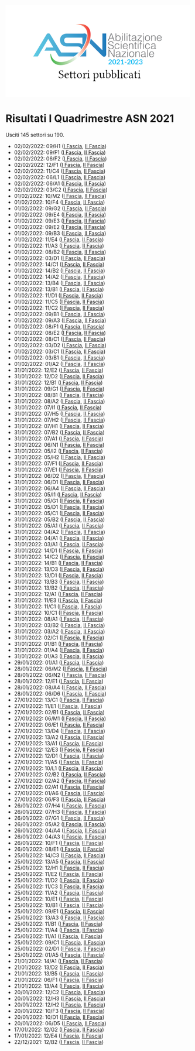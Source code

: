 ![logo](img/logo-2021.png)

# Risultati I Quadrimestre ASN 2021

Usciti 145 settori su 190.

- 02/02/2022: 09/H1 ([I Fascia](https://asn21.cineca.it/pubblico/miur/esito/09%252FH1/1/1), [II Fascia](https://asn21.cineca.it/pubblico/miur/esito/09%252FH1/2/1))
- 02/02/2022: 09/F1 ([I Fascia](https://asn21.cineca.it/pubblico/miur/esito/09%252FF1/1/1), [II Fascia](https://asn21.cineca.it/pubblico/miur/esito/09%252FF1/2/1))
- 02/02/2022: 06/F2 ([I Fascia](https://asn21.cineca.it/pubblico/miur/esito/06%252FF2/1/1), [II Fascia](https://asn21.cineca.it/pubblico/miur/esito/06%252FF2/2/1))
- 02/02/2022: 12/F1 ([I Fascia](https://asn21.cineca.it/pubblico/miur/esito/12%252FF1/1/1), [II Fascia](https://asn21.cineca.it/pubblico/miur/esito/12%252FF1/2/1))
- 02/02/2022: 11/C4 ([I Fascia](https://asn21.cineca.it/pubblico/miur/esito/11%252FC4/1/1), [II Fascia](https://asn21.cineca.it/pubblico/miur/esito/11%252FC4/2/1))
- 02/02/2022: 06/L1 ([I Fascia](https://asn21.cineca.it/pubblico/miur/esito/06%252FL1/1/1), [II Fascia](https://asn21.cineca.it/pubblico/miur/esito/06%252FL1/2/1))
- 02/02/2022: 06/A1 ([I Fascia](https://asn21.cineca.it/pubblico/miur/esito/06%252FA1/1/1), [II Fascia](https://asn21.cineca.it/pubblico/miur/esito/06%252FA1/2/1))
- 02/02/2022: 03/C2 ([I Fascia](https://asn21.cineca.it/pubblico/miur/esito/03%252FC2/1/1), [II Fascia](https://asn21.cineca.it/pubblico/miur/esito/03%252FC2/2/1))
- 01/02/2022: 10/M2 ([I Fascia](https://asn21.cineca.it/pubblico/miur/esito/10%252FM2/1/1), [II Fascia](https://asn21.cineca.it/pubblico/miur/esito/10%252FM2/2/1))
- 01/02/2022: 10/F4 ([I Fascia](https://asn21.cineca.it/pubblico/miur/esito/10%252FF4/1/1), [II Fascia](https://asn21.cineca.it/pubblico/miur/esito/10%252FF4/2/1))
- 01/02/2022: 09/G2 ([I Fascia](https://asn21.cineca.it/pubblico/miur/esito/09%252FG2/1/1), [II Fascia](https://asn21.cineca.it/pubblico/miur/esito/09%252FG2/2/1))
- 01/02/2022: 09/E4 ([I Fascia](https://asn21.cineca.it/pubblico/miur/esito/09%252FE4/1/1), [II Fascia](https://asn21.cineca.it/pubblico/miur/esito/09%252FE4/2/1))
- 01/02/2022: 09/E3 ([I Fascia](https://asn21.cineca.it/pubblico/miur/esito/09%252FE3/1/1), [II Fascia](https://asn21.cineca.it/pubblico/miur/esito/09%252FE3/2/1))
- 01/02/2022: 09/E2 ([I Fascia](https://asn21.cineca.it/pubblico/miur/esito/09%252FE2/1/1), [II Fascia](https://asn21.cineca.it/pubblico/miur/esito/09%252FE2/2/1))
- 01/02/2022: 09/B3 ([I Fascia](https://asn21.cineca.it/pubblico/miur/esito/09%252FB3/1/1), [II Fascia](https://asn21.cineca.it/pubblico/miur/esito/09%252FB3/2/1))
- 01/02/2022: 11/E4 ([I Fascia](https://asn21.cineca.it/pubblico/miur/esito/11%252FE4/1/1), [II Fascia](https://asn21.cineca.it/pubblico/miur/esito/11%252FE4/2/1))
- 01/02/2022: 11/A3 ([I Fascia](https://asn21.cineca.it/pubblico/miur/esito/11%252FA3/1/1), [II Fascia](https://asn21.cineca.it/pubblico/miur/esito/11%252FA3/2/1))
- 01/02/2022: 08/B2 ([I Fascia](https://asn21.cineca.it/pubblico/miur/esito/08%252FB2/1/1), [II Fascia](https://asn21.cineca.it/pubblico/miur/esito/08%252FB2/2/1))
- 01/02/2022: 03/D1 ([I Fascia](https://asn21.cineca.it/pubblico/miur/esito/03%252FD1/1/1), [II Fascia](https://asn21.cineca.it/pubblico/miur/esito/03%252FD1/2/1))
- 01/02/2022: 14/C1 ([I Fascia](https://asn21.cineca.it/pubblico/miur/esito/14%252FC1/1/1), [II Fascia](https://asn21.cineca.it/pubblico/miur/esito/14%252FC1/2/1))
- 01/02/2022: 14/B2 ([I Fascia](https://asn21.cineca.it/pubblico/miur/esito/14%252FB2/1/1), [II Fascia](https://asn21.cineca.it/pubblico/miur/esito/14%252FB2/2/1))
- 01/02/2022: 14/A2 ([I Fascia](https://asn21.cineca.it/pubblico/miur/esito/14%252FA2/1/1), [II Fascia](https://asn21.cineca.it/pubblico/miur/esito/14%252FA2/2/1))
- 01/02/2022: 13/B4 ([I Fascia](https://asn21.cineca.it/pubblico/miur/esito/13%252FB4/1/1), [II Fascia](https://asn21.cineca.it/pubblico/miur/esito/13%252FB4/2/1))
- 01/02/2022: 13/B1 ([I Fascia](https://asn21.cineca.it/pubblico/miur/esito/13%252FB1/1/1), [II Fascia](https://asn21.cineca.it/pubblico/miur/esito/13%252FB1/2/1))
- 01/02/2022: 11/D1 ([I Fascia](https://asn21.cineca.it/pubblico/miur/esito/11%252FD1/1/1), [II Fascia](https://asn21.cineca.it/pubblico/miur/esito/11%252FD1/2/1))
- 01/02/2022: 11/C5 ([I Fascia](https://asn21.cineca.it/pubblico/miur/esito/11%252FC5/1/1), [II Fascia](https://asn21.cineca.it/pubblico/miur/esito/11%252FC5/2/1))
- 01/02/2022: 11/C2 ([I Fascia](https://asn21.cineca.it/pubblico/miur/esito/11%252FC2/1/1), [II Fascia](https://asn21.cineca.it/pubblico/miur/esito/11%252FC2/2/1))
- 01/02/2022: 09/B1 ([I Fascia](https://asn21.cineca.it/pubblico/miur/esito/09%252FB1/1/1), [II Fascia](https://asn21.cineca.it/pubblico/miur/esito/09%252FB1/2/1))
- 01/02/2022: 09/A3 ([I Fascia](https://asn21.cineca.it/pubblico/miur/esito/09%252FA3/1/1), [II Fascia](https://asn21.cineca.it/pubblico/miur/esito/09%252FA3/2/1))
- 01/02/2022: 08/F1 ([I Fascia](https://asn21.cineca.it/pubblico/miur/esito/08%252FF1/1/1), [II Fascia](https://asn21.cineca.it/pubblico/miur/esito/08%252FF1/2/1))
- 01/02/2022: 08/E2 ([I Fascia](https://asn21.cineca.it/pubblico/miur/esito/08%252FE2/1/1), [II Fascia](https://asn21.cineca.it/pubblico/miur/esito/08%252FE2/2/1))
- 01/02/2022: 08/C1 ([I Fascia](https://asn21.cineca.it/pubblico/miur/esito/08%252FC1/1/1), [II Fascia](https://asn21.cineca.it/pubblico/miur/esito/08%252FC1/2/1))
- 01/02/2022: 03/D2 ([I Fascia](https://asn21.cineca.it/pubblico/miur/esito/03%252FD2/1/1), [II Fascia](https://asn21.cineca.it/pubblico/miur/esito/03%252FD2/2/1))
- 01/02/2022: 03/C1 ([I Fascia](https://asn21.cineca.it/pubblico/miur/esito/03%252FC1/1/1), [II Fascia](https://asn21.cineca.it/pubblico/miur/esito/03%252FC1/2/1))
- 01/02/2022: 03/B1 ([I Fascia](https://asn21.cineca.it/pubblico/miur/esito/03%252FB1/1/1), [II Fascia](https://asn21.cineca.it/pubblico/miur/esito/03%252FB1/2/1))
- 01/02/2022: 01/A2 ([I Fascia](https://asn21.cineca.it/pubblico/miur/esito/01%252FA2/1/1), [II Fascia](https://asn21.cineca.it/pubblico/miur/esito/01%252FA2/2/1))
- 31/01/2022: 12/E2 ([I Fascia](https://asn21.cineca.it/pubblico/miur/esito/12%252FE2/1/1), [II Fascia](https://asn21.cineca.it/pubblico/miur/esito/12%252FE2/2/1))
- 31/01/2022: 12/D2 ([I Fascia](https://asn21.cineca.it/pubblico/miur/esito/12%252FD2/1/1), [II Fascia](https://asn21.cineca.it/pubblico/miur/esito/12%252FD2/2/1))
- 31/01/2022: 12/B1 ([I Fascia](https://asn21.cineca.it/pubblico/miur/esito/12%252FB1/1/1), [II Fascia](https://asn21.cineca.it/pubblico/miur/esito/12%252FB1/2/1))
- 31/01/2022: 09/G1 ([I Fascia](https://asn21.cineca.it/pubblico/miur/esito/09%252FG1/1/1), [II Fascia](https://asn21.cineca.it/pubblico/miur/esito/09%252FG1/2/1))
- 31/01/2022: 08/B1 ([I Fascia](https://asn21.cineca.it/pubblico/miur/esito/08%252FB1/1/1), [II Fascia](https://asn21.cineca.it/pubblico/miur/esito/08%252FB1/2/1))
- 31/01/2022: 08/A2 ([I Fascia](https://asn21.cineca.it/pubblico/miur/esito/08%252FA2/1/1), [II Fascia](https://asn21.cineca.it/pubblico/miur/esito/08%252FA2/2/1))
- 31/01/2022: 07/I1 ([I Fascia](https://asn21.cineca.it/pubblico/miur/esito/07%252FI1/1/1), [II Fascia](https://asn21.cineca.it/pubblico/miur/esito/07%252FI1/2/1))
- 31/01/2022: 07/H5 ([I Fascia](https://asn21.cineca.it/pubblico/miur/esito/07%252FH5/1/1), [II Fascia](https://asn21.cineca.it/pubblico/miur/esito/07%252FH5/2/1))
- 31/01/2022: 07/H2 ([I Fascia](https://asn21.cineca.it/pubblico/miur/esito/07%252FH2/1/1), [II Fascia](https://asn21.cineca.it/pubblico/miur/esito/07%252FH2/2/1))
- 31/01/2022: 07/H1 ([I Fascia](https://asn21.cineca.it/pubblico/miur/esito/07%252FH1/1/1), [II Fascia](https://asn21.cineca.it/pubblico/miur/esito/07%252FH1/2/1))
- 31/01/2022: 07/B2 ([I Fascia](https://asn21.cineca.it/pubblico/miur/esito/07%252FB2/1/1), [II Fascia](https://asn21.cineca.it/pubblico/miur/esito/07%252FB2/2/1))
- 31/01/2022: 07/A1 ([I Fascia](https://asn21.cineca.it/pubblico/miur/esito/07%252FA1/1/1), [II Fascia](https://asn21.cineca.it/pubblico/miur/esito/07%252FA1/2/1))
- 31/01/2022: 06/N1 ([I Fascia](https://asn21.cineca.it/pubblico/miur/esito/06%252FN1/1/1), [II Fascia](https://asn21.cineca.it/pubblico/miur/esito/06%252FN1/2/1))
- 31/01/2022: 05/I2 ([I Fascia](https://asn21.cineca.it/pubblico/miur/esito/05%252FI2/1/1), [II Fascia](https://asn21.cineca.it/pubblico/miur/esito/05%252FI2/2/1))
- 31/01/2022: 05/H2 ([I Fascia](https://asn21.cineca.it/pubblico/miur/esito/05%252FH2/1/1), [II Fascia](https://asn21.cineca.it/pubblico/miur/esito/05%252FH2/2/1))
- 31/01/2022: 07/F1 ([I Fascia](https://asn21.cineca.it/pubblico/miur/esito/07%252FF1/1/1), [II Fascia](https://asn21.cineca.it/pubblico/miur/esito/07%252FF1/2/1))
- 31/01/2022: 07/E1 ([I Fascia](https://asn21.cineca.it/pubblico/miur/esito/07%252FE1/1/1), [II Fascia](https://asn21.cineca.it/pubblico/miur/esito/07%252FE1/2/1))
- 31/01/2022: 06/D2 ([I Fascia](https://asn21.cineca.it/pubblico/miur/esito/06%252FD2/1/1), [II Fascia](https://asn21.cineca.it/pubblico/miur/esito/06%252FD2/2/1))
- 31/01/2022: 06/D1 ([I Fascia](https://asn21.cineca.it/pubblico/miur/esito/06%252FD1/1/1), [II Fascia](https://asn21.cineca.it/pubblico/miur/esito/06%252FD1/2/1))
- 31/01/2022: 06/A4 ([I Fascia](https://asn21.cineca.it/pubblico/miur/esito/06%252FA4/1/1), [II Fascia](https://asn21.cineca.it/pubblico/miur/esito/06%252FA4/2/1))
- 31/01/2022: 05/I1 ([I Fascia](https://asn21.cineca.it/pubblico/miur/esito/05%252FI1/1/1), [II Fascia](https://asn21.cineca.it/pubblico/miur/esito/05%252FI1/2/1))
- 31/01/2022: 05/G1 ([I Fascia](https://asn21.cineca.it/pubblico/miur/esito/05%252FG1/1/1), [II Fascia](https://asn21.cineca.it/pubblico/miur/esito/05%252FG1/2/1))
- 31/01/2022: 05/D1 ([I Fascia](https://asn21.cineca.it/pubblico/miur/esito/05%252FD1/1/1), [II Fascia](https://asn21.cineca.it/pubblico/miur/esito/05%252FD1/2/1))
- 31/01/2022: 05/C1 ([I Fascia](https://asn21.cineca.it/pubblico/miur/esito/05%252FC1/1/1), [II Fascia](https://asn21.cineca.it/pubblico/miur/esito/05%252FC1/2/1))
- 31/01/2022: 05/B2 ([I Fascia](https://asn21.cineca.it/pubblico/miur/esito/05%252FB2/1/1), [II Fascia](https://asn21.cineca.it/pubblico/miur/esito/05%252FB2/2/1))
- 31/01/2022: 05/A1 ([I Fascia](https://asn21.cineca.it/pubblico/miur/esito/05%252FA1/1/1), [II Fascia](https://asn21.cineca.it/pubblico/miur/esito/05%252FA1/2/1))
- 31/01/2022: 04/A2 ([I Fascia](https://asn21.cineca.it/pubblico/miur/esito/04%252FA2/1/1), [II Fascia](https://asn21.cineca.it/pubblico/miur/esito/04%252FA2/2/1))
- 31/01/2022: 04/A1 ([I Fascia](https://asn21.cineca.it/pubblico/miur/esito/04%252FA1/1/1), [II Fascia](https://asn21.cineca.it/pubblico/miur/esito/04%252FA1/2/1))
- 31/01/2022: 03/A1 ([I Fascia](https://asn21.cineca.it/pubblico/miur/esito/03%252FA1/1/1), [II Fascia](https://asn21.cineca.it/pubblico/miur/esito/03%252FA1/2/1))
- 31/01/2022: 14/D1 ([I Fascia](https://asn21.cineca.it/pubblico/miur/esito/14%252FD1/1/1), [II Fascia](https://asn21.cineca.it/pubblico/miur/esito/14%252FD1/2/1))
- 31/01/2022: 14/C2 ([I Fascia](https://asn21.cineca.it/pubblico/miur/esito/14%252FC2/1/1), [II Fascia](https://asn21.cineca.it/pubblico/miur/esito/14%252FC2/2/1))
- 31/01/2022: 14/B1 ([I Fascia](https://asn21.cineca.it/pubblico/miur/esito/14%252FB1/1/1), [II Fascia](https://asn21.cineca.it/pubblico/miur/esito/14%252FB1/2/1))
- 31/01/2022: 13/D3 ([I Fascia](https://asn21.cineca.it/pubblico/miur/esito/13%252FD3/1/1), [II Fascia](https://asn21.cineca.it/pubblico/miur/esito/13%252FD3/2/1))
- 31/01/2022: 13/D1 ([I Fascia](https://asn21.cineca.it/pubblico/miur/esito/13%252FD1/1/1), [II Fascia](https://asn21.cineca.it/pubblico/miur/esito/13%252FD1/2/1))
- 31/01/2022: 13/B3 ([I Fascia](https://asn21.cineca.it/pubblico/miur/esito/13%252FB3/1/1), [II Fascia](https://asn21.cineca.it/pubblico/miur/esito/13%252FB3/2/1))
- 31/01/2022: 13/B2 ([I Fascia](https://asn21.cineca.it/pubblico/miur/esito/13%252FB2/1/1), [II Fascia](https://asn21.cineca.it/pubblico/miur/esito/13%252FB2/2/1))
- 31/01/2022: 12/A1 ([I Fascia](https://asn21.cineca.it/pubblico/miur/esito/12%252FA1/1/1), [II Fascia](https://asn21.cineca.it/pubblico/miur/esito/12%252FA1/2/1))
- 31/01/2022: 11/E3 ([I Fascia](https://asn21.cineca.it/pubblico/miur/esito/11%252FE3/1/1), [II Fascia](https://asn21.cineca.it/pubblico/miur/esito/11%252FE3/2/1))
- 31/01/2022: 11/C1 ([I Fascia](https://asn21.cineca.it/pubblico/miur/esito/11%252FC1/1/1), [II Fascia](https://asn21.cineca.it/pubblico/miur/esito/11%252FC1/2/1))
- 31/01/2022: 10/C1 ([I Fascia](https://asn21.cineca.it/pubblico/miur/esito/10%252FC1/1/1), [II Fascia](https://asn21.cineca.it/pubblico/miur/esito/10%252FC1/2/1))
- 31/01/2022: 08/A1 ([I Fascia](https://asn21.cineca.it/pubblico/miur/esito/08%252FA1/1/1), [II Fascia](https://asn21.cineca.it/pubblico/miur/esito/08%252FA1/2/1))
- 31/01/2022: 03/B2 ([I Fascia](https://asn21.cineca.it/pubblico/miur/esito/03%252FB2/1/1), [II Fascia](https://asn21.cineca.it/pubblico/miur/esito/03%252FB2/2/1))
- 31/01/2022: 03/A2 ([I Fascia](https://asn21.cineca.it/pubblico/miur/esito/03%252FA2/1/1), [II Fascia](https://asn21.cineca.it/pubblico/miur/esito/03%252FA2/2/1))
- 31/01/2022: 02/C1 ([I Fascia](https://asn21.cineca.it/pubblico/miur/esito/02%252FC1/1/1), [II Fascia](https://asn21.cineca.it/pubblico/miur/esito/02%252FC1/2/1))
- 31/01/2022: 01/B1 ([I Fascia](https://asn21.cineca.it/pubblico/miur/esito/01%252FB1/1/1), [II Fascia](https://asn21.cineca.it/pubblico/miur/esito/01%252FB1/2/1))
- 31/01/2022: 01/A4 ([I Fascia](https://asn21.cineca.it/pubblico/miur/esito/01%252FA4/1/1), [II Fascia](https://asn21.cineca.it/pubblico/miur/esito/01%252FA4/2/1))
- 31/01/2022: 01/A3 ([I Fascia](https://asn21.cineca.it/pubblico/miur/esito/01%252FA3/1/1), [II Fascia](https://asn21.cineca.it/pubblico/miur/esito/01%252FA3/2/1))
- 29/01/2022: 01/A1 ([I Fascia](https://asn21.cineca.it/pubblico/miur/esito/01%252FA1/1/1), [II Fascia](https://asn21.cineca.it/pubblico/miur/esito/01%252FA1/2/1))
- 28/01/2022: 06/M2 ([I Fascia](https://asn21.cineca.it/pubblico/miur/esito/06%252FM2/1/1), [II Fascia](https://asn21.cineca.it/pubblico/miur/esito/06%252FM2/2/1))
- 28/01/2022: 06/N2 ([I Fascia](https://asn21.cineca.it/pubblico/miur/esito/06%252FN2/1/1), [II Fascia](https://asn21.cineca.it/pubblico/miur/esito/06%252FN2/2/1))
- 28/01/2022: 12/E1 ([I Fascia](https://asn21.cineca.it/pubblico/miur/esito/12%252FE1/1/1), [II Fascia](https://asn21.cineca.it/pubblico/miur/esito/12%252FE1/2/1))
- 28/01/2022: 08/A4 ([I Fascia](https://asn21.cineca.it/pubblico/miur/esito/08%252FA4/1/1), [II Fascia](https://asn21.cineca.it/pubblico/miur/esito/08%252FA4/2/1))
- 28/01/2022: 06/D6 ([I Fascia](https://asn21.cineca.it/pubblico/miur/esito/06%252FD6/1/1), [II Fascia](https://asn21.cineca.it/pubblico/miur/esito/06%252FD6/2/1))
- 27/01/2022: 13/C1 ([I Fascia](https://asn21.cineca.it/pubblico/miur/esito/13%252FC1/1/1), [II Fascia](https://asn21.cineca.it/pubblico/miur/esito/13%252FC1/2/1))
- 27/01/2022: 11/E1 ([I Fascia](https://asn21.cineca.it/pubblico/miur/esito/11%252FE1/1/1), [II Fascia](https://asn21.cineca.it/pubblico/miur/esito/11%252FE1/2/1))
- 27/01/2022: 02/B1 ([I Fascia](https://asn21.cineca.it/pubblico/miur/esito/02%252FB1/1/1), [II Fascia](https://asn21.cineca.it/pubblico/miur/esito/02%252FB1/2/1))
- 27/01/2022: 06/M1 ([I Fascia](https://asn21.cineca.it/pubblico/miur/esito/06%252FM1/1/1), [II Fascia](https://asn21.cineca.it/pubblico/miur/esito/06%252FM1/2/1))
- 27/01/2022: 06/E1 ([I Fascia](https://asn21.cineca.it/pubblico/miur/esito/06%252FE1/1/1), [II Fascia](https://asn21.cineca.it/pubblico/miur/esito/06%252FE1/2/1))
- 27/01/2022: 13/D4 ([I Fascia](https://asn21.cineca.it/pubblico/miur/esito/13%252FD4/1/1), [II Fascia](https://asn21.cineca.it/pubblico/miur/esito/13%252FD4/2/1))
- 27/01/2022: 13/A2 ([I Fascia](https://asn21.cineca.it/pubblico/miur/esito/13%252FA2/1/1), [II Fascia](https://asn21.cineca.it/pubblico/miur/esito/13%252FA2/2/1))
- 27/01/2022: 13/A1 ([I Fascia](https://asn21.cineca.it/pubblico/miur/esito/13%252FA1/1/1), [II Fascia](https://asn21.cineca.it/pubblico/miur/esito/13%252FA1/2/1))
- 27/01/2022: 12/E3 ([I Fascia](https://asn21.cineca.it/pubblico/miur/esito/12%252FE3/1/1), [II Fascia](https://asn21.cineca.it/pubblico/miur/esito/12%252FE3/2/1))
- 27/01/2022: 12/D1 ([I Fascia](https://asn21.cineca.it/pubblico/miur/esito/12%252FD1/1/1), [II Fascia](https://asn21.cineca.it/pubblico/miur/esito/12%252FD1/2/1))
- 27/01/2022: 11/A5 ([I Fascia](https://asn21.cineca.it/pubblico/miur/esito/11%252FA5/1/1), [II Fascia](https://asn21.cineca.it/pubblico/miur/esito/11%252FA5/2/1))
- 27/01/2022: 10/L1 ([I Fascia](https://asn21.cineca.it/pubblico/miur/esito/10%252FL1/1/1), [II Fascia](https://asn21.cineca.it/pubblico/miur/esito/10%252FL1/2/1))
- 27/01/2022: 02/B2 ([I Fascia](https://asn21.cineca.it/pubblico/miur/esito/02%252FB2/1/1), [II Fascia](https://asn21.cineca.it/pubblico/miur/esito/02%252FB2/2/1))
- 27/01/2022: 02/A2 ([I Fascia](https://asn21.cineca.it/pubblico/miur/esito/02%252FA2/1/1), [II Fascia](https://asn21.cineca.it/pubblico/miur/esito/02%252FA2/2/1))
- 27/01/2022: 02/A1 ([I Fascia](https://asn21.cineca.it/pubblico/miur/esito/02%252FA1/1/1), [II Fascia](https://asn21.cineca.it/pubblico/miur/esito/02%252FA1/2/1))
- 27/01/2022: 01/A6 ([I Fascia](https://asn21.cineca.it/pubblico/miur/esito/01%252FA6/1/1), [II Fascia](https://asn21.cineca.it/pubblico/miur/esito/01%252FA6/2/1))
- 27/01/2022: 06/F3 ([I Fascia](https://asn21.cineca.it/pubblico/miur/esito/06%252FF3/1/1), [II Fascia](https://asn21.cineca.it/pubblico/miur/esito/06%252FF3/2/1))
- 26/01/2022: 07/H4 ([I Fascia](https://asn21.cineca.it/pubblico/miur/esito/07%252FH4/1/1), [II Fascia](https://asn21.cineca.it/pubblico/miur/esito/07%252FH4/2/1))
- 26/01/2022: 07/H3 ([I Fascia](https://asn21.cineca.it/pubblico/miur/esito/07%252FH3/1/1), [II Fascia](https://asn21.cineca.it/pubblico/miur/esito/07%252FH3/2/1))
- 26/01/2022: 07/G1 ([I Fascia](https://asn21.cineca.it/pubblico/miur/esito/07%252FG1/1/1), [II Fascia](https://asn21.cineca.it/pubblico/miur/esito/07%252FG1/2/1))
- 26/01/2022: 05/A2 ([I Fascia](https://asn21.cineca.it/pubblico/miur/esito/05%252FA2/1/1), [II Fascia](https://asn21.cineca.it/pubblico/miur/esito/05%252FA2/2/1))
- 26/01/2022: 04/A4 ([I Fascia](https://asn21.cineca.it/pubblico/miur/esito/04%252FA4/1/1), [II Fascia](https://asn21.cineca.it/pubblico/miur/esito/04%252FA4/2/1))
- 26/01/2022: 04/A3 ([I Fascia](https://asn21.cineca.it/pubblico/miur/esito/04%252FA3/1/1), [II Fascia](https://asn21.cineca.it/pubblico/miur/esito/04%252FA3/2/1))
- 26/01/2022: 10/F1 ([I Fascia](https://asn21.cineca.it/pubblico/miur/esito/10%252FF1/1/1), [II Fascia](https://asn21.cineca.it/pubblico/miur/esito/10%252FF1/2/1))
- 26/01/2022: 08/E1 ([I Fascia](https://asn21.cineca.it/pubblico/miur/esito/08%252FE1/1/1), [II Fascia](https://asn21.cineca.it/pubblico/miur/esito/08%252FE1/2/1))
- 25/01/2022: 14/C3 ([I Fascia](https://asn21.cineca.it/pubblico/miur/esito/14%252FC3/1/1), [II Fascia](https://asn21.cineca.it/pubblico/miur/esito/14%252FC3/2/1))
- 25/01/2022: 13/A5 ([I Fascia](https://asn21.cineca.it/pubblico/miur/esito/13%252FA5/1/1), [II Fascia](https://asn21.cineca.it/pubblico/miur/esito/13%252FA5/2/1))
- 25/01/2022: 12/H1 ([I Fascia](https://asn21.cineca.it/pubblico/miur/esito/12%252FH1/1/1), [II Fascia](https://asn21.cineca.it/pubblico/miur/esito/12%252FH1/2/1))
- 25/01/2022: 11/E2 ([I Fascia](https://asn21.cineca.it/pubblico/miur/esito/11%252FE2/1/1), [II Fascia](https://asn21.cineca.it/pubblico/miur/esito/11%252FE2/2/1))
- 25/01/2022: 11/D2 ([I Fascia](https://asn21.cineca.it/pubblico/miur/esito/11%252FD2/1/1), [II Fascia](https://asn21.cineca.it/pubblico/miur/esito/11%252FD2/2/1))
- 25/01/2022: 11/C3 ([I Fascia](https://asn21.cineca.it/pubblico/miur/esito/11%252FC3/1/1), [II Fascia](https://asn21.cineca.it/pubblico/miur/esito/11%252FC3/2/1))
- 25/01/2022: 11/A2 ([I Fascia](https://asn21.cineca.it/pubblico/miur/esito/11%252FA2/1/1), [II Fascia](https://asn21.cineca.it/pubblico/miur/esito/11%252FA2/2/1))
- 25/01/2022: 10/E1 ([I Fascia](https://asn21.cineca.it/pubblico/miur/esito/10%252FE1/1/1), [II Fascia](https://asn21.cineca.it/pubblico/miur/esito/10%252FE1/2/1))
- 25/01/2022: 10/B1 ([I Fascia](https://asn21.cineca.it/pubblico/miur/esito/10%252FB1/1/1), [II Fascia](https://asn21.cineca.it/pubblico/miur/esito/10%252FB1/2/1))
- 25/01/2022: 09/E1 ([I Fascia](https://asn21.cineca.it/pubblico/miur/esito/09%252FE1/1/1), [II Fascia](https://asn21.cineca.it/pubblico/miur/esito/09%252FE1/2/1))
- 25/01/2022: 13/A3 ([I Fascia](https://asn21.cineca.it/pubblico/miur/esito/13%252FA3/1/1), [II Fascia](https://asn21.cineca.it/pubblico/miur/esito/13%252FA3/2/1))
- 25/01/2022: 11/B1 ([I Fascia](https://asn21.cineca.it/pubblico/miur/esito/11%252FB1/1/1), [II Fascia](https://asn21.cineca.it/pubblico/miur/esito/11%252FB1/2/1))
- 25/01/2022: 11/A4 ([I Fascia](https://asn21.cineca.it/pubblico/miur/esito/11%252FA4/1/1), [II Fascia](https://asn21.cineca.it/pubblico/miur/esito/11%252FA4/2/1))
- 25/01/2022: 11/A1 ([I Fascia](https://asn21.cineca.it/pubblico/miur/esito/11%252FA1/1/1), [II Fascia](https://asn21.cineca.it/pubblico/miur/esito/11%252FA1/2/1))
- 25/01/2022: 09/C1 ([I Fascia](https://asn21.cineca.it/pubblico/miur/esito/09%252FC1/1/1), [II Fascia](https://asn21.cineca.it/pubblico/miur/esito/09%252FC1/2/1))
- 25/01/2022: 02/D1 ([I Fascia](https://asn21.cineca.it/pubblico/miur/esito/02%252FD1/1/1), [II Fascia](https://asn21.cineca.it/pubblico/miur/esito/02%252FD1/2/1))
- 25/01/2022: 01/A5 ([I Fascia](https://asn21.cineca.it/pubblico/miur/esito/01%252FA5/1/1), [II Fascia](https://asn21.cineca.it/pubblico/miur/esito/01%252FA5/2/1))
- 21/01/2022: 14/A1 ([I Fascia](https://asn21.cineca.it/pubblico/miur/esito/14%252FA1/1/1), [II Fascia](https://asn21.cineca.it/pubblico/miur/esito/14%252FA1/2/1))
- 21/01/2022: 13/D2 ([I Fascia](https://asn21.cineca.it/pubblico/miur/esito/13%252FD2/1/1), [II Fascia](https://asn21.cineca.it/pubblico/miur/esito/13%252FD2/2/1))
- 21/01/2022: 13/B5 ([I Fascia](https://asn21.cineca.it/pubblico/miur/esito/13%252FB5/1/1), [II Fascia](https://asn21.cineca.it/pubblico/miur/esito/13%252FB5/2/1))
- 21/01/2022: 06/F1 ([I Fascia](https://asn21.cineca.it/pubblico/miur/esito/06%252FF1/1/1), [II Fascia](https://asn21.cineca.it/pubblico/miur/esito/06%252FF1/2/1))
- 21/01/2022: 13/A4 ([I Fascia](https://asn21.cineca.it/pubblico/miur/esito/13%252FA4/1/1), [II Fascia](https://asn21.cineca.it/pubblico/miur/esito/13%252FA4/2/1))
- 20/01/2022: 12/C2 ([I Fascia](https://asn21.cineca.it/pubblico/miur/esito/12%252FC2/1/1), [II Fascia](https://asn21.cineca.it/pubblico/miur/esito/12%252FC2/2/1))
- 20/01/2022: 12/H3 ([I Fascia](https://asn21.cineca.it/pubblico/miur/esito/12%252FH3/1/1), [II Fascia](https://asn21.cineca.it/pubblico/miur/esito/12%252FH3/2/1))
- 20/01/2022: 12/H2 ([I Fascia](https://asn21.cineca.it/pubblico/miur/esito/12%252FH2/1/1), [II Fascia](https://asn21.cineca.it/pubblico/miur/esito/12%252FH2/2/1))
- 20/01/2022: 10/F3 ([I Fascia](https://asn21.cineca.it/pubblico/miur/esito/10%252FF3/1/1), [II Fascia](https://asn21.cineca.it/pubblico/miur/esito/10%252FF3/2/1))
- 20/01/2022: 10/D1 ([I Fascia](https://asn21.cineca.it/pubblico/miur/esito/10%252FD1/1/1), [II Fascia](https://asn21.cineca.it/pubblico/miur/esito/10%252FD1/2/1))
- 20/01/2022: 06/D5 ([I Fascia](https://asn21.cineca.it/pubblico/miur/esito/06%252FD5/1/1), [II Fascia](https://asn21.cineca.it/pubblico/miur/esito/06%252FD5/2/1))
- 17/01/2022: 12/G2 ([I Fascia](https://asn21.cineca.it/pubblico/miur/esito/12%252FG2/1/1), [II Fascia](https://asn21.cineca.it/pubblico/miur/esito/12%252FG2/2/1))
- 17/01/2022: 12/E4 ([I Fascia](https://asn21.cineca.it/pubblico/miur/esito/12%252FE4/1/1), [II Fascia](https://asn21.cineca.it/pubblico/miur/esito/12%252FE4/2/1))
- 22/12/2021: 12/B2 ([I Fascia](https://asn21.cineca.it/pubblico/miur/esito/12%252FB2/1/1), [II Fascia](https://asn21.cineca.it/pubblico/miur/esito/12%252FB2/2/1))
